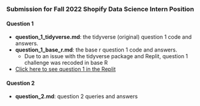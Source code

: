 ### Submission for Fall 2022 Shopify Data Science Intern Position

#### Question 1
- **question_1_tidyverse.md**: the tidyverse (original) question 1 code and answers. 
- **question_1_base_r.md**: the base r question 1 code and answers. 
    - Due to an issue with the tidyverse package and Replit, question 1 challenge was recoded in base R
- [Click here to see question 1 in the Replit](https://replit.com/@AshaMohamed/BruisedGivingUpgrades#main.r)

#### Question 2
- **question_2.md**: question 2 queries and answers 
